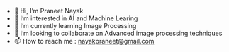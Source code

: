 - 👋 Hi, I’m Praneet Nayak
- 👀 I’m interested in AI and Machine Learing
- 🌱 I’m currently learning Image Processing
- 💞️ I’m looking to collaborate on Advanced image processing techniques
- 📫 How to reach me : nayakpraneet@gmail.com

<!---
nayakpraneet/nayakpraneet is a ✨ special ✨ repository because its `README.md` (this file) appears on your GitHub profile.
You can click the Preview link to take a look at your changes.
--->

